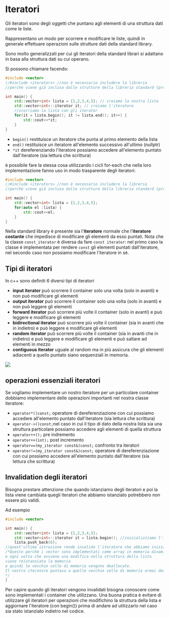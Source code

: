 ﻿# Iteratori

Gli iteratori sono degli oggetti che puntano agli elementi di una struttura dati come le liste.

Rappresentano un modo per scorrere e modificare le liste, quindi in generale effettuare operazioni sulle strutture dati della standard library.

Sono molto generalizzati per cui gli iteratori della standard librari si adattano in basa alla struttura dati su cui operano.

Si possono chiamare facendo:

```c++
#include <vector>
//#include <iterators> //non è necessario includere la libreria
//perchè viene già inclusa dalle strutture della libreria standard (proprio come vector, list, stack ecc...), è possibili che le strutture dati ridefiniscano i metodi della classe iterator

int main() {
	std::vector<int> lista = {1,2,3,4,5}; // creiamo la nostra lista
	std::vector<int>::iterator it; // creiamo l'iteratore
	//scorriamo la lista con gli iterator
	for(it = lista.begin(); it != lista.end(); it++) {
		std::cout<<*it;
	}
}
```

- `begin()` restituisce un iteratore che punta al primo elemento della lista
- `end()` restituisce un iteratore all'elemento successivo all'ultimo (nullptr)
- `*it` dereferenziando l'iteratore possiamo accedere all'elemento puntato dall'iteratore (sia lettura che scrittura)

è possibile fare la stessa cosa utilizzando i cicli for-each che nella loro implementazione fanno uso in modo trasparente degli iteratori:

```c++
#include <vector>
//#include <iterators> //non è necessario includere la libreria
//perchè viene già inclusa dalle strutture della libreria standard (proprio come vector, list, stack ecc...), è possibili che le strutture dati ridefiniscano i metodi della classe iterator

int main() {
	std::vector<int> lista = {1,2,3,4,5};
	for(auto el :lista) {
		std::cout<<el;
	}
}
```

Nella standard library è presente sia l'**iteratore** normale che l'**iteratore costante** che impedisce di modificare gli elementi da esso puntati. Nota che la classe `const_iterator` è diversa da fare `const iterator`: 
nel primo caso la classe è implementata per rendere `const` gli elementi puntati dall'iteratore, nel secondo caso non possiamo modificare l'iteratore in sé.

## Tipi di iteratori

In c++ sono definiti 6 diversi tipi di iteratori

- **input iterator** può scorrere il container solo una volta (solo in avanti) e non può modificare gli elementi
- **output iterator** può scorrere il container solo una volta (solo in avanti) e non può leggere gli elementi
- **forward iterator**  può scorrere più volte il container (solo in avanti) e può leggere e modificare gli elementi
- **bidirectional iterator** può scorrere più volte il container (sia in avanti che in indietro) e può leggere e modificare gli elementi 
- **random iterator** può scorrere più volte il container (sia in avanti che in indietro) e può leggere e modificare gli elementi e può saltare ad elementi in mezzo 
- **contiguous iterator** uguale al random ma in più assicura che gli elementi adiacenti a quello puntato siano sequenziali in memoria.

![](https://i.ibb.co/02vn09d/container.png)

## operazioni essenziali iteratori

Se vogliamo implementare un nostro iteratore per un particolare container dobbiamo implementare delle operazioni importanti nel nostra classe iteratore:

- `operator*()const;` operatore di dereferenziazione con cui possiamo accedere all'elemento puntato dall'iteratore (sia lettura che scrittura)
- `operator->()const;`nel caso in cui il tipo di dato della nostra lista sia una struttura particolare possiamo accedere agli elementi di quella struttura
- `operator++();` pre indremento
- `operator++(int);` post incremento
- `operator==(my_iterator const&)const;` confronto tra iteratori
- `operator!=(my_iterator const&)const;` operatore di dereferenziazione con cui possiamo accedere all'elemento puntato dall'iteratore (sia lettura che scrittura)


## Invalidation degli iteratori

Bisogna prestare attenzione che quando istanziamo degli iteratori e poi la lista viene cambiata quegli iteratori che abbiamo istanziato potrebbero non essere più validi.

Ad esempio

```c++
#include <vector>

int main() {
	std::vector<int> lista = {1,2,3,4,5};
	std::vector<int>::iterator it = lista.begin(); //inizializziamo l'iteratore
	lista.push_back(6); 
//quest'ultima istruzione rende invalido l'iteratore che abbiamo inizializzato
/*Questo perchè i vector sono implementati come array in memoria dinamica 
e ogni volta che avviene una modifica nella struttura della lista
viene reistanziata la memoria
e quindi le vecchie celle di memoria vengono deallocate.
Il nostro iteratore puntava a quelle vecchie celle di memoria ormai deallocate
*/
}
```

Per capire quando gli iteratori vengono invalidati bisogna conoscere come sono implementati i container che utilizzano.
Una buona pratica è evitare di utilizzare gli iteratori per operazioni che modifichino la struttura della lista e aggiornare l'iteratore (con begin()) prima di andare ad utilizzarlo nel caso sia stato istanziato indietro nel codice.


